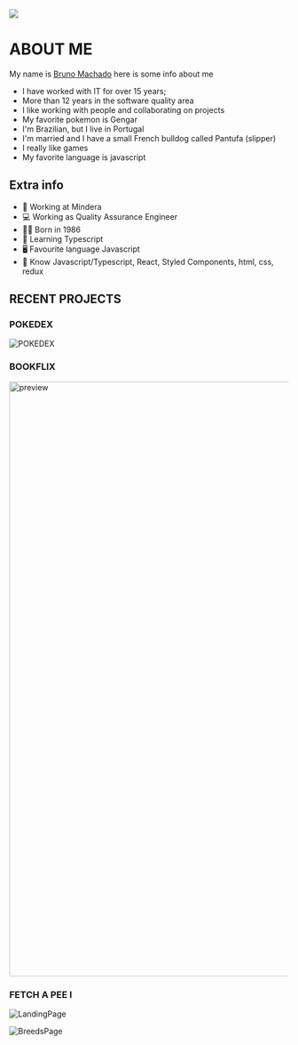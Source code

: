 
<img src='https://repository-images.githubusercontent.com/588181932/e36ec678-7984-4cdd-8e4c-a3932772ff8e'>

# ABOUT ME

My name is [Bruno Machado](https://www.linkedin.com/in/brunomrs/) here is some info about me

- I have worked with IT for over 15 years;
- More than 12 years in the software quality area
- I like working with people and collaborating on projects
- My favorite pokemon is Gengar
- I'm Brazilian, but I live in Portugal
- I'm married and I have a small French bulldog called Pantufa (slipper)
- I really like games
- My favorite language is javascript



## Extra info

- 🏢 Working at Mindera
- 💻 Working as Quality Assurance Engineer
- 👶🏻 Born in 1986
- 📜 Learning Typescript
- 🖥️ Favourite language Javascript
- 💾 Know Javascript/Typescript, React, Styled Components, html, css, redux



## RECENT PROJECTS

### POKEDEX

![POKEDEX](https://github.com/brunomachadors/brunomachadors/assets/60748944/a9d48de1-d67c-4c07-aa3d-5a767f44e7fb)


### BOOKFLIX

<img width="1070" alt="preview" src="https://github.com/brunomachadors/brunomachadors/assets/60748944/0ff1a180-4a3e-4731-9f7d-7b5c17034c79">


### FETCH A PEE I

![LandingPage](https://github.com/brunomachadors/brunomachadors/assets/60748944/47948b28-62a5-499b-8e74-dba3ce0bfe4b)


![BreedsPage](https://github.com/brunomachadors/brunomachadors/assets/60748944/8e4a8b1b-6744-4f1d-9825-b874794df613)




